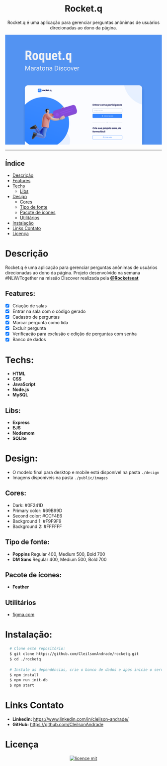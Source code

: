 <div align="center">
    <h1 align="center">Rocket.q</h1>
    <p>Rocket.q é uma aplicação para gerenciar perguntas anônimas de usuários direcionadas ao dono da página.</p>
    <img src="./design/mockup.png" alt="Logo" width="800">
</div>

---

## Índice

- [Descrição](#descrição)
- [Features](#features)
- [Techs](#techs)
  - [Libs](#Libs)
- [Design](#design)
  - [Cores](#cores)
  - [Tipo de fonte](#tipo-de-fonte)
  - [Pacote de ícones](#pacote-de-ícones)
  - [Utilitários](#utilitários)
- [Instalação](#instalação)
- [Links Contato](#links-contato)
- [Licença](#licença)

# Descrição

Rocket.q é uma aplicação para gerenciar perguntas anônimas de usuários direcionadas ao dono da página. Projeto desenvolvido na semana #NLW/Together na missão Discover realizada pela [**@Rocketseat**](https://github.com/Rocketseat)

## Features:

- [x] Criação de salas<br>
- [x] Entrar na sala com o código gerado<br>
- [x] Cadastro de perguntas<br>
- [x] Marcar pergunta como lida<br>
- [x] Excluir pergunta<br>
- [x] Verificacão para exclusão e edição de perguntas com senha<br>
- [x] Banco de dados<br>

# Techs:

- **HTML**
- **CSS**
- **JavaScript**
- **Node.js**
- **MySQL**

## Libs:

- **Express**
- **EJS**
- **Nodemom**
- **SQLite**

# Design:

- O modelo final para desktop e mobile está disponível na pasta `./design`
- Imagens disponíveis na pasta `./public/images`<br>

## Cores:

- Dark: #0F241D<br>
- Primary color: #69B99D<br>
- Second color: #CCF4E6<br>
- Background 1: #F9F9F9<br>
- Background 2: #FFFFFF<br>

## Tipo de fonte:

- **Poppins** Regular 400, Medium 500, Bold 700
- **DM Sans** Regular 400, Medium 500, Bold 700

## Pacote de ícones:

- **Feather**

## Utilitários

- [figma.com](https://www.figma.com/)

# Instalação:

```bash
  # Clone este repositório:
  $ git clone https://github.com/CleilsonAndrade/rocketq.git
  $ cd ./rocketq

  # Instale as dependências, crie o banco de dados e após inicie o servidor:
  $ npm install
  $ npm run init-db
  $ npm start
```

# Links Contato

- **Linkedin:** https://www.linkedin.com/in/cleilson-andrade/<br>
- **GitHub:** https://github.com/CleilsonAndrade<br>

# Licença

<p align="center"><a href="https://github.com/CleilsonAndrade/rocketq/blob/master/LICENSE"><img src="https://camo.githubusercontent.com/002151a49ee9afae7ce4c2bce93056c9f0e108fbd14e5a7e46e7e79d87bb1071/68747470733a2f2f696d672e736869656c64732e696f2f62616467652f6c6963656e63652d4d49542d626c75652e7376673f7374796c653d666c61742d737175617265" alt="licence mit" data-canonical-src="https://img.shields.io/badge/licence-MIT-blue.svg?style=flat-square" style="max-width:100%;"></a></p>
